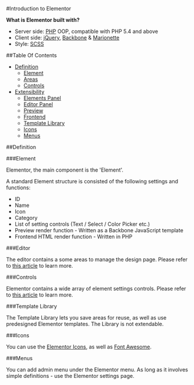 #Introduction to Elementor

**What is Elementor built with?**

* Server side: [PHP](http://php.net/) OOP, compatible with PHP 5.4 and above
* Client side: [jQuery](https://jquery.com/), [Backbone](http://backbonejs.org/) & [Marionette](http://marionettejs.com/)
* Style: [SCSS](http://sass-lang.com/)

##Table Of Contents

* [Definition](#definition)
  - [Element](#element)
  - [Areas](#areas)
  - [Controls](#controls)
* [Extensibility](#extensibility)
  - [Elements Panel](#elements-panel)
  - [Editor Panel](#editor-panel)
  - [Preview](#preview)
  - [Frontend](#frontend)
  - [Template Library](#template-library)
  - [Icons](#icons)
  - [Menus](#menus)

##Definition

###Element

Elementor, the main component is the 'Element'.

A standard Element structure is consisted of the following settings and functions:

* ID
* Name
* Icon
* Category
* List of setting controls (Text / Select / Color Picker etc.)
* Preview render function - Written as a Backbone JavaScript template
* Frontend HTML render function - Written in PHP

###Editor

The editor contains a some areas to manage the design page. Please refer to [this article](content/the-editor.md) to learn more.

###Controls

Elementor contains a wide array of element settings controls. Please refer to [this article](content/controls/README.md) to learn more.

###Template Library

The Template Library lets you save areas for reuse, as well as use predesigned Elementor templates. The Library is not extendable.

###Icons

You can use the [Elementor Icons](https://github.com/pojome/elementor-icons), as well as [Font Awesome](http://fontawesome.io/).

###Menus

You can add admin menu under the Elementor menu. As long as it involves simple definitions - use the Elementor settings page.